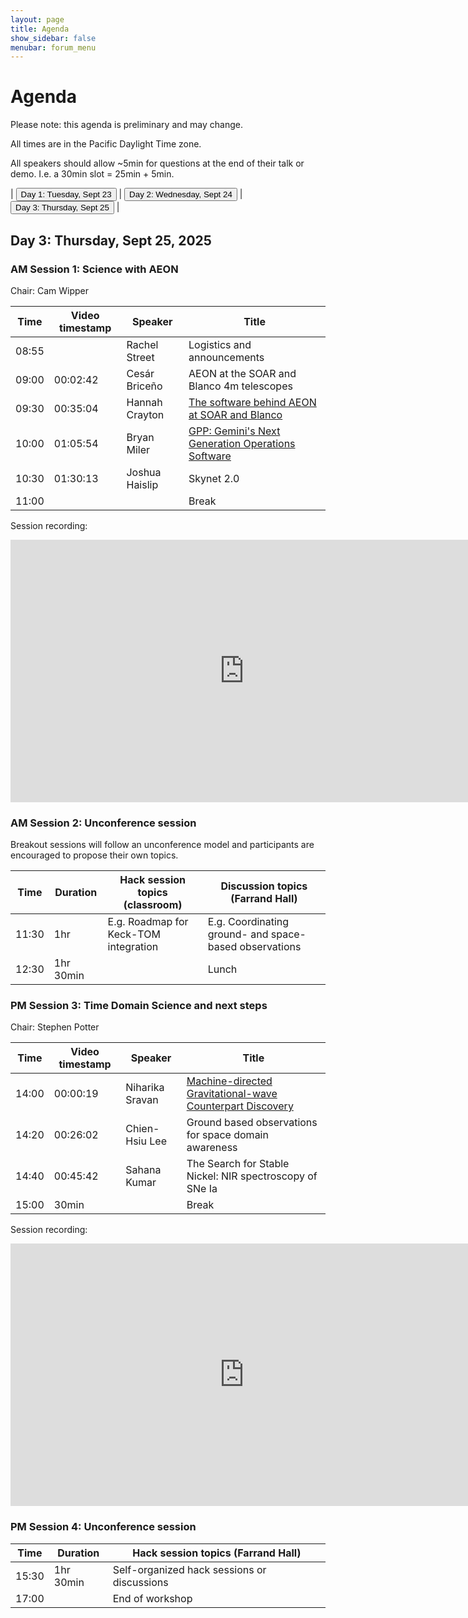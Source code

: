 ```yaml
---
layout: page
title: Agenda
show_sidebar: false
menubar: forum_menu
---
```


# Agenda
Please note: this agenda is preliminary and may change.

All times are in the Pacific Daylight Time zone.  

All speakers should allow ~5min for questions at the end of their talk or demo.  I.e. a 30min slot = 25min + 5min. 

| <a href="/observatories_forum/agenda/"><button type="button">Day 1: Tuesday, Sept 23</button></a> | <a href="/observatories_forum/agenda2/"><button type="button">Day 2: Wednesday, Sept 24</button></a> | <a href="/observatories_forum/agenda3/"><button type="button">Day 3: Thursday, Sept 25</button></a> |

## Day 3: Thursday, Sept 25, 2025
### AM Session 1: Science with AEON	
Chair: Cam Wipper

| Time   | Video timestamp | Speaker         | Title                                                                                                                                                          |
|--------|-----------------|-----------------|----------------------------------------------------------------------------------------------------------------------------------------------------------------|
| 08:55	 | 	               | Rachel Street	  | Logistics and announcements				                                                                                                                                |	
| 09:00	 | 00:02:42	       | Cesár Briceño	  | AEON at the SOAR and Blanco 4m telescopes		                                                                                                                    |			
| 09:30	 | 00:35:04	       | Hannah Crayton  | [The software behind AEON at SOAR and Blanco](https://docs.google.com/presentation/d/1zAGkoYIml_G-X77uVz2RfaJg1-v44fa28fOuW_KZZU0/edit?usp=drive_link)		       |			
| 10:00	 | 01:05:54	       | Bryan Miler	    | [GPP: Gemini's Next Generation Operations Software](https://docs.google.com/presentation/d/1F7jxl9nac9IFHyunsCzvdwvBGvX_GebnlwmjbxYUMu0/edit?usp=drive_link)		 |
| 10:30	 | 01:30:13	       | Joshua Haislip | Skynet 2.0                                                                                                                                                     |			
| 11:00	 | 	          |                 | Break				                                                                                                                                                      |

Session recording:
<iframe width="747" height="420" src="https://www.youtube.com/embed/QT487AGfcC0" title="Observatories Forum 2025: Day3, Session1" frameborder="0" allow="accelerometer; autoplay; clipboard-write; encrypted-media; gyroscope; picture-in-picture; web-share" referrerpolicy="strict-origin-when-cross-origin" allowfullscreen></iframe>

### AM Session 2: Unconference session	
Breakout sessions will follow an unconference model and participants are encouraged to propose their own topics.

| Time  | Duration | Hack session topics (classroom)       | Discussion topics (Farrand Hall)	                         |
|-------| -------- |---------------------------------------|-----------------------------------------------------------|
| 11:30	| 1hr 	  | E.g. Roadmap for Keck-TOM integration | 	E.g. Coordinating ground- and space-based observations		 |			
| 12:30	| 1hr 30min	|                                       | Lunch						                                               |

### PM Session 3: Time Domain Science and next steps							
Chair: Stephen Potter

| Time  | Video timestamp | Speaker          | Title                                                                                                                                                                                                      |
|-------|-----------------|------------------|------------------------------------------------------------------------------------------------------------------------------------------------------------------------------------------------------------|
| 14:00	| 00:00:19	       | Niharika Sravan	 | [Machine-directed Gravitational-wave Counterpart Discovery](https://docs.google.com/presentation/d/10lTA9q5V13opMcN0fR9qONTYH6orQEk2/edit?usp=drive_link&ouid=116755335466254621154&rtpof=true&sd=true) 		 |	
| 14:20	| 00:26:02	       | Chien-Hsiu Lee	  | Ground based observations for space domain awareness		                                                                                                                                                     |			
| 14:40	| 00:45:42	       | Sahana Kumar	    | The Search for Stable Nickel: NIR spectroscopy of SNe Ia 		                                                                                                                                                |	
| 15:00	| 30min	          |                  | Break						                                                                                                                                                                                                |

Session recording:
<iframe width="747" height="420" src="https://www.youtube.com/embed/sYzXisEZFg8" title="Observatories Forum 2025: Day3, Session3" frameborder="0" allow="accelerometer; autoplay; clipboard-write; encrypted-media; gyroscope; picture-in-picture; web-share" referrerpolicy="strict-origin-when-cross-origin" allowfullscreen></iframe>

### PM Session 4: Unconference session				

| Time  | Duration | Hack session topics (Farrand Hall) |
|-------| -------- |-------------------------------------------------|
| 15:30	| 1hr 30min	| Self-organized hack sessions or discussions     |
| 17:00 |     |  End of workshop | 
